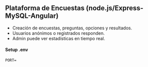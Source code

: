 ## Plataforma de Encuestas (node.js/Express-MySQL-Angular)
- Creación de encuestas, preguntas, opciones y resultados.
- Usuarios anónimos o registrados responden.
- Admin puede ver estadísticas en tiempo real.

#### Setup .env
```
PORT=
```